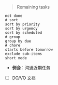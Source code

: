 > Remaining tasks 
```tasks
not done
# sort
sort by priority
sort by urgency
sort by scheduled 
# group
group by due
# chore
starts before tomorrow
exclude sub-items
short mode
```
- **例会**：沟通近期任务
- [ ] DO/VO 文档
